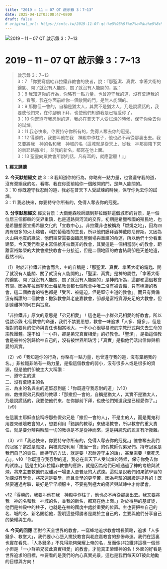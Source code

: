 ```yaml
---
title: "2019 – 11 – 07 QT 啟示錄 3：7~13"
date: 2025-04-12T03:08:47+0800
draft: false
# original_url: https://cmtc.tw/2019-11-07-qt-%e5%95%9f%e7%a4%ba%e9%8c%84-3%ef%bc%9a713
---
```


![2019 – 11 – 07 QT 啟示錄 3：7\~13](/images/qt.jpg   "2019 – 11 – 07 QT 啟示錄 3：7\~13")

# 2019 – 11 – 07 QT 啟示錄 3：7\~13

> 啟示錄 3：7\~13  
> 3：7 「你要寫信給非拉鐵非教會的使者，說：『那聖潔、真實、拿著大衛的鑰匙、開了就沒有人能關、關了就沒有人能開的，說：  
> 3：8 我知道你的行為，你略有一點力量，也曾遵守我的道，沒有棄絕我的名。看哪，我在你面前給你一個敞開的門，是無人能關的。  
> 3：9 那撒但一會的，自稱是猶太人，其實不是猶太人，乃是說謊話的，我要使他們來，在你腳前下拜，也使他們知道我是已經愛你了。  
> 3：10 你既遵守我忍耐的道，我必在普天下人受試煉的時候，保守你免去你的試煉。  
> 3：11 我必快來，你要持守你所有的，免得人奪去你的冠冕。  
> 3：12 得勝的，我要叫他在我　神殿中作柱子，他也必不再從那裏出去。我又要將我　神的名和我　神城的名（這城就是從天上、從我　神那裏降下來的新耶路撒冷），並我的新名，都寫在他上面。  
> 3：13 聖靈向眾教會所說的話，凡有耳的，就應當聽！』」

**1. 經文誦讀**

**2.  今天默想經文**
啟 3：8 我知道你的行為，你略有一點力量，也曾遵守我的道，沒有棄絕我的名。看哪，我在你面前給你一個敞開的門，是無人能關的。  
3：10 你既遵守我忍耐的道，我必在普天下人受試煉的時候，保守你免去你的試煉。  
3：11 我必快來，你要持守你所有的，免得人奪去你的冠冕。

**3. 分享默想經文**
經文背景：大衛鮑森牧師講到非拉鐵非這個城市的背景，是一個位居三個郡縣的交界重鎮，也是道路與河流的交界。初期是希臘帝國的殖民地，也是希臘想要宣揚希臘文化的「宣教中心」。非拉鐵非也被稱為「燃燒之地」，因為四周有很多的火山熔岩，利於萄萄樹的生長，所以他們膜拜酒神戴歐尼修斯。又因為火山與地震的緣故，他們經常需要面臨房屋倒塌與重建的命運，所以他們十分看重建築。今天我們看見主寫個給非拉鐵非的教會，其實這是一個相當弱小的教會，距離富裕繁榮的大教會撒狄教會十分接近，但是二個地區的教會結局卻是天差地遠，截然不同。

（1）對於非拉鐵非教會而言，主的自稱是：「那聖潔、真實、拿著大衛的鑰匙、開了就沒有人能關、關了就沒有人能開的」，「聖潔、真實」是神的屬性，「拿著大衛的鑰匙、開了就沒有人能關、關了就沒有人能開的」是神的所為，這都和這個教會有關。因為非拉鐵非和土每拿教會都七個教會中唯二沒有被責備，只有稱讚的教會，這二個教會的特色都是「受苦、被逼迫，但是堅守主道的教會」。而只有責備沒有稱讚的二個教會：撒狄教會與老底嘉教會，卻都是富裕資源充足的大教會，但卻遠離神的同在與旨意。

「非拉鐵非」原文的意思是「弟兄相愛」！這也是一小群弟兄相愛的好教會。所以從啟示錄 七個教會的命運，我們不禁要思想，教會一味追求「人多、錢多」，但是相對的要負的使命與責任也相當地大，一不小心很容易流於宗教形式與失去生命的宗教團體。還不如「一小群，卻是弟兄真實相愛」的好教會。「聖潔」，是指這個教會是被神分別歸給神自己的，沒有被世界所玷污；「真實」是指他們活出信仰與相愛的真實。

（2）v8「我知道你的行為，你略有一點力量，也曾遵守我的道，沒有棄絕我的名。」非拉鐵非略有一點力量，是指這個教會的弱小，沒有很多人或是很多的資源，但是他們卻被主大大稱讚：  
一、遵守主的道  
二、沒有棄絕主的名  
三、為主的名與主的道堅忍到底：「你既遵守我忍耐的道」（v10）  
四、敵擋假弟兄與假的教導：「那撒但一會的，自稱是猶太人，其實不是猶太人，乃是說謊話的，我要使他們來，在你腳前下拜，也使他們知道我是已經愛你了。」（v9）

在這裏主耶穌直接稱呼那些假弟兄是「撒但一會的人」，不是主的人，而是魔鬼利用要來破壞教會的人，想要利用「錯誤的教導」來破壞教會，所以教會的重大責任，就是要分辨與察驗一切的教導是不是從神而來，還是與魔鬼的謊言有所攙雜。

（3）v11「我必快來，你要持守你所有的，免得人奪去你的冠冕。」誰會奪去我們的冠冕？當然是魔鬼，與被魔鬼利用「撒但一會」的假教師假弟兄們。持守冠冕是我們自己的責任，而持守的方法，就是要「忍耐遵守主的話」，甚至需要「至死忠心」。v10「你既遵守我忍耐的道，我必在普天下人受試煉的時候，保守你免去你的試煉。」這是主給非拉鐵非教會的應許，就是因為他們已經通過了神的考驗與試煉，將來主要救他們脫離另一場更大更普及的大試煉。這就是說我們如果該學習的功課沒有學會，將來還是要學，而且會學的更辛苦，因為考驗的層級是提昇的！既然要通過考驗，最好是早早順服主，不要拖到極大的痛苦與試煉中才肯學會。

v12「得勝的，我要叫他在我　神殿中作柱子，他也必不再從那裏出去。我又要將我　神的名和我　神城的名，並我的新名，都寫在他上面。」對於得勝的基督徒，他們是神殿中的柱子，也就是在神的國度中處於重要的位置。主也要把神自己的名、城的名、新名賜給他，證明這些得勝者是屬於主自己的，主要與他們分享自己的榮耀與生命。

**4. 今天的回應**
面對今天全世界的教會，一窩蜂地追求教會增長策略，追求「人多錢多、教堂大」，我們要小心墮入撒狄教會與老底嘉教會的悲慘命運。我們在這裏也實在看見，「人多錢多」不見得能夠榮耀上帝的名，反而像非拉鐵非這樣一個弱小但是「一小群弟兄彼此真實相愛」的教會，才能真正榮耀神的名！外面的好看是世界追求的目標，神要看的是我們的內心真實光景，這也是我們每天QT彼此勉勵的目標與方向！

